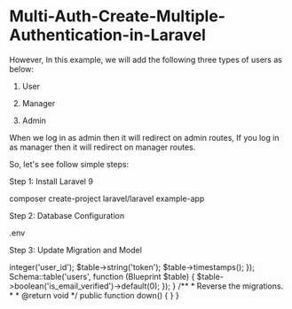 # Multi-Auth-Create-Multiple-Authentication-in-Laravel

However, In this example, we will add the following three types of users as below:

1) User

2) Manager

3) Admin

When we log in as admin then it will redirect on admin routes, If you log in as manager then it will redirect on manager routes.

So, let's see follow simple steps:

Step 1: Install Laravel 9

composer create-project laravel/laravel example-app

Step 2: Database Configuration

.env

Step 3: Update Migration and Model

<?php
  
use Illuminate\Database\Migrations\Migration;
use Illuminate\Database\Schema\Blueprint;
use Illuminate\Support\Facades\Schema;
  
class UsersVerify extends Migration
{
    /**
     * Run the migrations.
     *
     * @return void
     */
    public function up()
    {
        Schema::create('users_verify', function (Blueprint $table) {
            $table->integer('user_id');
            $table->string('token');
            $table->timestamps();
        });
  
        Schema::table('users', function (Blueprint $table) {
            $table->boolean('is_email_verified')->default(0);
        });
    }
  
    /**
     * Reverse the migrations.
     *
     * @return void
     */
    public function down()
    {
        
    }
}



